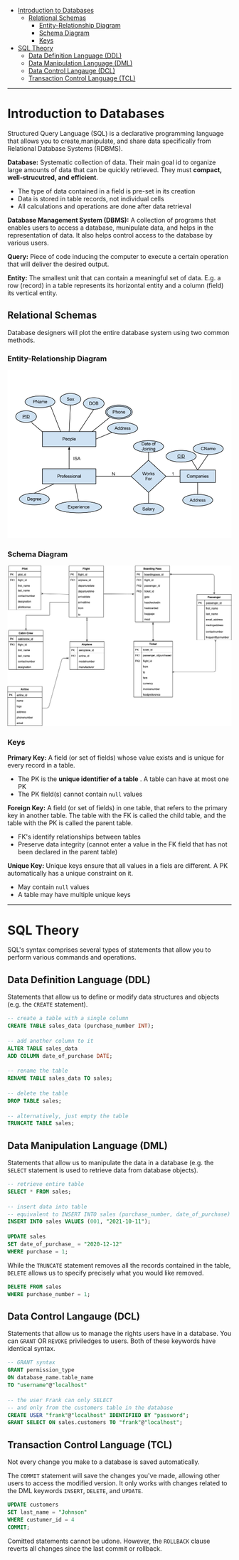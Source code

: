 - [Introduction to Databases](#introduction-to-databases)
  - [Relational Schemas](#relational-schemas)
    - [Entity-Relationship Diagram](#entity-relationship-diagram)
    - [Schema Diagram](#schema-diagram)
    - [Keys](#keys)
- [SQL Theory](#sql-theory)
  - [Data Definition Language (DDL)](#data-definition-language-ddl)
  - [Data Manipulation Language (DML)](#data-manipulation-language-dml)
  - [Data Control Langauge (DCL)](#data-control-langauge-dcl)
  - [Transaction Control Language (TCL)](#transaction-control-language-tcl)

---

# Introduction to Databases

Structured Query Language (SQL) is a declarative programming language that allows you to create,manipulate, and share data specifically from Relational Database Systems (RDBMS).

**Database:** Systematic collection of data.  Their main goal id to organize large amounts of data that can be quickly retrieved. They must **compact, well-strucutred, and efficient**.
- The type of data contained in a field is pre-set in its creation
- Data is stored in table records, not individual cells
- All calculations and operations are done after data retrieval

**Database Management System (DBMS):** A collection of programs that enables users to access a database, munipulate data, and helps in the representation of data.  It also helps control access to the database by various users.

**Query:** Piece of code inducing the computer to execute a certain operation that will deliver the desired output.

**Entity:** The smallest unit that can contain a meaningful set of data. E.g. a row (record) in a table represents its horizontal entity and a column (field) its vertical entity.

## Relational Schemas

Database designers will plot the entire database system using two common methods.

### Entity-Relationship Diagram
![ER Diagram](images/er-diagram.png)

### Schema Diagram
![Relational Schema Diagram](images/relational-schema.png)

### Keys

**Primary Key:** A field (or set of fields) whose value exists and is unique for every record in a table.
- The PK is the **unique identifier of a table** .  A table can have at most one PK
- The PK field(s) cannot contain `null` values

**Foreign Key:** A field (or set of fields) in one table, that refers to the primary key in another table.  The table with the FK is called the child table, and the table with the PK is called the parent table.
- FK's identify relationships between tables
- Preserve data integrity (cannot enter a value in the FK field that has not been declared in the parent table)

**Unique Key:**  Unique keys ensure that all values in a fiels are different.  A PK automatically has a unique constraint on it.
- May contain `null` values
- A table may have multiple unique keys

---

# SQL Theory

SQL's syntax comprises several types of statements that allow you to perform various commands and operations.

## Data Definition Language (DDL)

Statements that allow us to define or modify data structures and objects (e.g. the `CREATE` statement).

```sql
-- create a table with a single column
CREATE TABLE sales_data (purchase_number INT);

-- add another column to it
ALTER TABLE sales_data
ADD COLUMN date_of_purchase DATE;

-- rename the table
RENAME TABLE sales_data TO sales;

-- delete the table
DROP TABLE sales;

-- alternatively, just empty the table
TRUNCATE TABLE sales;
```

## Data Manipulation Language (DML)

Statements that allow us to manipulate the data in a database (e.g. the `SELECT` statement is used to retrieve data from database objects).

```sql
-- retrieve entire table
SELECT * FROM sales;

-- insert data into table
-- equivalent to INSERT INTO sales (purchase_number, date_of_purchase) VALUES (001, '2021-10-11');
INSERT INTO sales VALUES (001, "2021-10-11");

UPDATE sales
SET date_of_purchase_ = "2020-12-12"
WHERE purchase = 1;
```

While the `TRUNCATE` statement removes all the records contained in the table, `DELETE` allows us to specify precisely what you would like removed.

```sql
DELETE FROM sales
WHERE purchase_number = 1;
```

## Data Control Langauge (DCL)

Statements that allow us to manage the rights users have in a database.  You can `GRANT` OR `REVOKE` priviledges to users.  Both of these keywords have identical syntax.

```sql
-- GRANT syntax
GRANT permission_type
ON database_name.table_name 
TO "username"@"localhost"

-- the user Frank can only SELECT 
-- and only from the customers table in the database
CREATE USER "frank"@"localhost" IDENTIFIED BY "password";
GRANT SELECT ON sales.customers TO "frank"@"localhost";
```

## Transaction Control Language (TCL)

Not every change you make to a database is saved automatically. 

The `COMMIT` statement will save the changes you've made, allowing other users to access the modified version.  It only works with changes related to the DML keywords `INSERT`, `DELETE`, and `UPDATE`.

```sql
UPDATE customers
SET last_name = "Johnson"
WHERE custumer_id = 4
COMMIT;
```

Comitted statements cannot be udone.  However, the `ROLLBACK` clause reverts all changes since the last commit or rollback.
